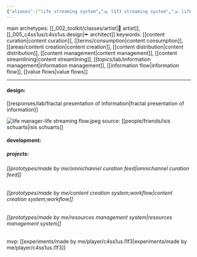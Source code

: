 ```yaml
---
{"aliases":["life streaming system","🌫 l1f3 streaming system","🌫 life streaming system","🌫 LSS","L1F3 streaming system"],"created in":"2022-02-05T11:38:47-03:00","last tended to":"2024-10-12T18:47:47-03:00","tags":["project","l1f3","🌱"],"dg-publish":true,"notestage":["🌱"],"permalink":"/004-l1-f3/l1f3-streaming-system/","dgPassFrontmatter":true,"created":"2022-02-05T11:38:47.503-03:00","updated":"2024-10-12T18:47:47.967-03:00"}
---
```


main archetypes: [[_002_toolkit/classes/artist\|🎨 artist]], [[_005_c4ss1us/c4ss1us.design\|✒ architect]]
keywords: [[content curation\|content curation]], [[terms/consumption\|content consumption]], [[areas/content creation\|content creation]], [[content distribution\|content distribution]], [[content management\|content management]], [[content streamlining\|content streamlining]], [[topics/lab/information management\|information management]], [[information flow\|information flow]], [[value flows\|value flows]]

---

#### design:

[[responses/lab/fractal presentation of information\|fractal presentation of information]]


![life manager-life streaming flow.jpeg](/img/user/images/models%20&%20frameworks/life%20manager-life%20streaming%20flow.jpeg)
source: [[people/friends/ísis schuarts\|ísis schuarts]]

#### development:



##### projects:

###### [[prototypes/made by me/omnichannel curation feed\|omnichannel curation feed]]

###### [[prototypes/made by me/content creation system;workflow\|content creation system;workflow]]

###### [[prototypes/made by me/resources management system\|resources management system]]

mvp: [[experiments/made by me/player/c4ss1us.l1f3\|experiments/made by me/player/c4ss1us.l1f3]]